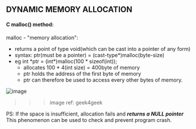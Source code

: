 ## DYNAMIC MEMORY ALLOCATION

#### C malloc() method:

malloc - "memory allocation": 
- returns a point of type void(which can be cast into a pointer of any form)
- syntax: ptr(must be a pointer) = (cast-type*)malloc(byte-size)
- eg int \*ptr = (int\*)malloc(100 * sizeof(int));
	- allocates 100 * 4(int size) = 400byte of memory
	- ptr holds the address of the first byte of memory
	- ptr can therefore be used to access every other bytes of memory.

![image](file:///C:/Users/vikmo/Desktop/Dynamic%20Memory%20Allocation%20in%20C%20using%20malloc(),%20calloc(),%20free()%20and%20realloc()%20-%20GeeksforGeeks_files/Malloc-function-in-c.png)
>>> image ref: geek4geek

PS: If the space is insufficient, allocation fails and ***returns a NULL pointer***
	This phenomenon can be used to check and prevent program crash.


